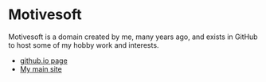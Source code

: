 # Motivesoft

Motivesoft is a domain created by me, many years ago, and exists in GitHub to host some of my hobby work and interests. 

* [github.io page](https://motivesoft.github.io/)
* [My main site](https://motivesoft.co.uk)
